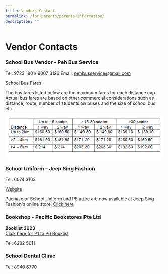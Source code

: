 ```yaml
---
title: Vendors Contact
permalink: /for-parents/parents-information/
description: ""
---
```

# **Vendor Contacts**


### School Bus Vendor - Peh Bus Service ###



Tel: 9723 1801/ 9007 3126
Email: [pehbusservice@gmail.com](mailto:pehbusservice@gmail.com)

School Bus Fares

The bus fares listed below are the maximum fares for each distance cap. Actual bus fares are based on other commercial considerations such as distance, route, number of students on buses and the size of school bus etc.

![](/images/Info%20Pic/bus%20fares.PNG)





### School Uniform – Jeep Sing Fashion ###

Tel: 6074 3163

[Website](https://jeepsinguniform.com/)

Puchase of School Uniform and PE attire are now available at Jeep Sing Fashion's online store. 
[Click here](https://jeepsinguniform.com/collections/pasir-ris-primary-school)

### Bookshop - Pacific Bookstores Pte Ltd ###

**Booklist 2023**&nbsp;   
[Click here for P1 to P6 Booklist](https://drive.google.com/file/d/1q8pi-ohezZWYr01_ylSWIBgBxjKp38Pt/view?usp=share_link)

Tel: 6282 5611

### School Dental Clinic ###

Tel: 8940 6770